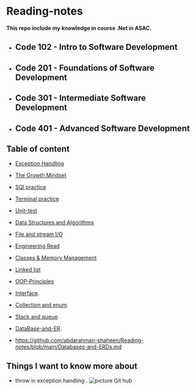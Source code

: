 # Reading-notes

**This repo include my knowledge in course .Net in ASAC.**

- ## Code 102 - Intro to Software Development
- ## Code 201 - Foundations of Software Development
- ## Code 301 - Intermediate Software Development
- ## Code 401 - Advanced Software Development

## Table of content
 - [Exception Handling](https://github.com/abdarahman-shaheen/Reading-notes/blob/main/Exception%20Handling.md)
 - [The Growth Mindset](https://github.com/abdarahman-shaheen/Reading-notes/blob/main/The-Growth-Mindset.md)
 - [SQl practice](https://github.com/abdarahman-shaheen/Reading-notes/blob/main/SQL-practice.md)
 - [Terminal practice](https://github.com/abdarahman-shaheen/Reading-notes/blob/main/Practice%20in%20the%20Terminal)
 - [Unit-test](https://github.com/abdarahman-shaheen/Reading-notes/blob/main/Unit-test.md)
 - [Data Structures and Algorithms](https://github.com/abdarahman-shaheen/Reading-notes/blob/main/Data%20Structures-and-Algorithms.md)
 - [File and stream I/O](https://github.com/abdarahman-shaheen/Reading-notes/blob/main/File%20Manipulation%20/File%20-Manipulation-System.IO.md)
 - [Engineering Read](https://github.com/abdarahman-shaheen/Reading-notes/blob/main/Engineering%20Readings.md)
 - [Classes & Memory Management](https://github.com/abdarahman-shaheen/Reading-notes/blob/main/Classes-Memory-Management.md)
 - [Linked list](https://github.com/abdarahman-shaheen/Reading-notes/blob/main/Linked-List.md)
 - [OOP-Principles](https://github.com/abdarahman-shaheen/Reading-notes/blob/main/OOP-Principles.md)
 - [Interface]( https://github.com/abdarahman-shaheen/Reading-notes/blob/main/Interface.md).
 - [Collection and enum](https://github.com/abdarahman-shaheen/Reading-notes/blob/main/Collection-Enum.md).
 - [Stack and queue](https://github.com/abdarahman-shaheen/Reading-notes/blob/main/Stack-queue.md).
 - [DataBase-and-ER](https://github.com/abdarahman-shaheen/Reading-notes/blob/main/Databases-and-ERDs.md).


 - https://github.com/abdarahman-shaheen/Reading-notes/blob/main/Databases-and-ERDs.md

## Things I want to know more about
   - throw in exception handling .
 ![picture  Git hub](https://upload.wikimedia.org/wikipedia/commons/thumb/7/7d/Microsoft_.NET_logo.svg/1200px-Microsoft_.NET_logo.svg.png)


